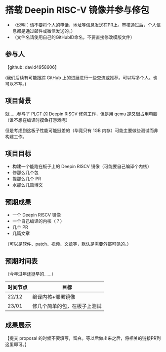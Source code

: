 # 搭载 Deepin RISC-V 镜像并参与修包

* （说明：请不要将个人的电话、地址等信息发送在PR上。审核通过后，个人信息都是通过邮件或微信发送的。）
* （文件名请使用自己的GitHubID命名，不要直接修改模版文件）

## 参与人

【github: david4958606】

(我们后续有可能跟踪 GitHub 上的进展进行一些交流或推荐。可以写多个人。也可以不写。)

## 项目背景

就……参与了 PLCT 的 Deepin RISCV 修包工作，但是用 qemu 跑又很占用电脑（谁不想在编译时摸鱼打游戏呢）

但是考虑到这板子性能可能挺差的（毕竟只有 1GB 内存）可能主要做些测试而非构建工作。

## 项目目标

* 构建一个能跑在板子上的 Deepin RISCV 镜像（可能要自己编译个内核）
* 修那么几个包
* 提那么几个 PR
* 水那么几篇博文

## 预期成果

* 一个 Deepin RISCV 镜像
* 一个自己编译的内核（？）
* 几个 PR
* 几篇文章

（可以是软件、patch、视频、文章等，默认是需要外部可见的。）

## 预期时间表

（今年过年还挺早的……）

| 时间节点  | 目标 |
|-------|----------------|
| 22/12 | 编译内核+部署镜像 |
| 23/01 | 修几个简单的包，在板子上测试 |

## 成果展示

【提交 proposal 的时候不要填写，留白。等以后做出来之后，将相关的链接PR到这里即可。】
